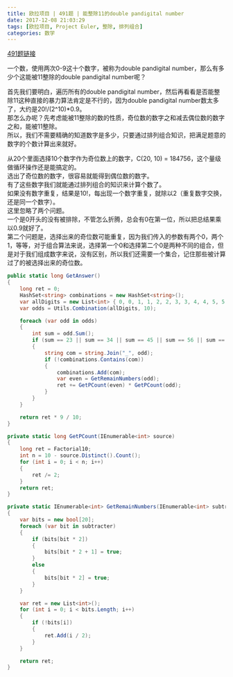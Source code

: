```yaml
---
title: 欧拉项目 | 491题 | 能整除11的double pandigital number
date: 2017-12-08 21:03:29
tags: [欧拉项目, Project Euler, 整除, 排列组合]
categories: 数学
---
```

[491题链接](https://projecteuler.net/problem=491 "Problem 491 - Project Euler")

一个数，使用两次0-9这十个数字，被称为double pandigital number，那么有多少个这能被11整除的double pandigital number呢？

首先我们要明白，遍历所有的double pandigital number，然后再看看是否能整除11这种直接的暴力算法肯定是不行的，因为double pandigital number数太多了，大约是20!/(2^10)*0.9。  
那怎么办呢？先考虑能被11整除的数的性质，奇位数的数字之和减去偶位数的数字之和，能被11整除。  
所以，我们不需要精确的知道数字是多少，只要通过排列组合知识，把满足题意的数字的个数计算出来就好。

从20个里面选择10个数字作为奇位数上的数字，C(20, 10) = 184756，这个量级做循环操作还是能搞定的。  
选出了奇位数的数字，很容易就能得到偶位数的数字。  
有了这些数字我们就能通过排列组合的知识来计算个数了。  
如果没有数字重复，结果是10!，每出现一个数字重复，就除以2（重复数字交换，还是同一个数字）。  
这里忽略了两个问题。  
一个是0开头的没有被排除，不管怎么折腾，总会有0在第一位，所以把总结果乘以0.9就好了。  
第二个问题是，选择出来的奇位数可能重复，因为我们传入的参数有两个0，两个1，等等，对于组合算法来说，选择第一个0和选择第二个0是两种不同的组合，但是对于我们组成数字来说，没有区别，所以我们还需要一个集合，记住那些被计算过了的被选择出来的奇位数。  
``` csharp
public static long GetAnswer()
{
    long ret = 0;
    HashSet<string> combinations = new HashSet<string>();
    var allDigits = new List<int> { 0, 0, 1, 1, 2, 2, 3, 3, 4, 4, 5, 5, 6, 6, 7, 7, 8, 8, 9, 9 };
    var odds = Utils.Combination(allDigits, 10);

    foreach (var odd in odds)
    {
        int sum = odd.Sum();
        if (sum == 23 || sum == 34 || sum == 45 || sum == 56 || sum == 67)
        {
            string com = string.Join("_", odd);
            if (!combinations.Contains(com))
            {
                combinations.Add(com);
                var even = GetRemainNumbers(odd);
                ret += GetPCount(even) * GetPCount(odd);
            }
        }
    }

    return ret * 9 / 10;
}

private static long GetPCount(IEnumerable<int> source)
{
    long ret = Factorial10;
    int n = 10 - source.Distinct().Count();
    for (int i = 0; i < n; i++)
    {
        ret /= 2;
    }
    return ret;
}

private static IEnumerable<int> GetRemainNumbers(IEnumerable<int> subtracter)
{
    var bits = new bool[20];
    foreach (var bit in subtracter)
    {
        if (bits[bit * 2])
        {
            bits[bit * 2 + 1] = true;
        }
        else
        {
            bits[bit * 2] = true;
        }
    }

    var ret = new List<int>();
    for (int i = 0; i < bits.Length; i++)
    {
        if (!bits[i])
        {
            ret.Add(i / 2);
        }
    }

    return ret;
}
```